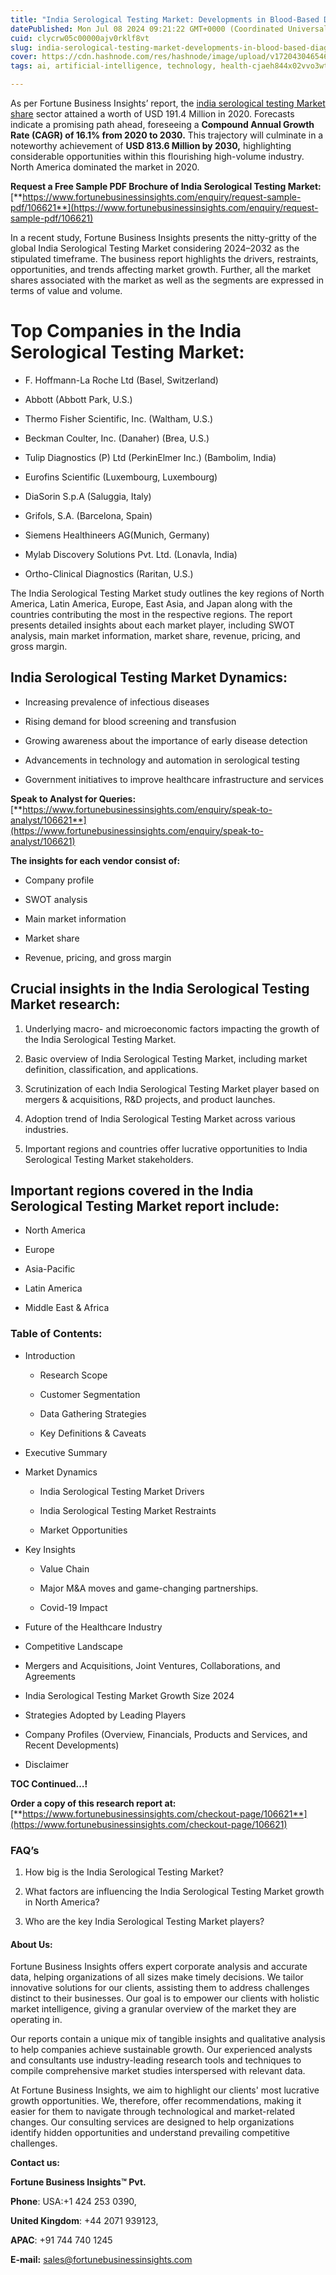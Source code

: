 ```yaml
---
title: "India Serological Testing Market: Developments in Blood-Based Diagnostics"
datePublished: Mon Jul 08 2024 09:21:22 GMT+0000 (Coordinated Universal Time)
cuid: clycrw05c00000ajv0rklf8vt
slug: india-serological-testing-market-developments-in-blood-based-diagnostics
cover: https://cdn.hashnode.com/res/hashnode/image/upload/v1720430465466/8c6e0de2-6344-4b01-a3f6-1a503962b4db.png
tags: ai, artificial-intelligence, technology, health-cjaeh844x02vvo3wtj5r2s75q, healthcare

---
```


As per Fortune Business Insights’ report, the [india serological testing Market share](https://www.fortunebusinessinsights.com/india-serological-testing-market-106621) sector attained a worth of USD 191.4 Million in 2020. Forecasts indicate a promising path ahead, foreseeing a **Compound Annual Growth Rate (CAGR) of 16.1% from 2020 to 2030.** This trajectory will culminate in a noteworthy achievement of **USD 813.6 Million by 2030,** highlighting considerable opportunities within this flourishing high-volume industry. North America dominated the market in 2020.

**Request a Free Sample PDF Brochure of India Serological Testing Market:** [**https://www.fortunebusinessinsights.com/enquiry/request-sample-pdf/106621**](https://www.fortunebusinessinsights.com/enquiry/request-sample-pdf/106621)

In a recent study, Fortune Business Insights presents the nitty-gritty of the global India Serological Testing Market considering 2024–2032 as the stipulated timeframe. The business report highlights the drivers, restraints, opportunities, and trends affecting market growth. Further, all the market shares associated with the market as well as the segments are expressed in terms of value and volume.

# **Top Companies in the India Serological Testing Market:**

* F. Hoffmann-La Roche Ltd (Basel, Switzerland)
    
* Abbott (Abbott Park, U.S.)
    
* Thermo Fisher Scientific, Inc. (Waltham, U.S.)
    
* Beckman Coulter, Inc. (Danaher) (Brea, U.S.)
    
* Tulip Diagnostics (P) Ltd (PerkinElmer Inc.) (Bambolim, India)
    
* Eurofins Scientific (Luxembourg, Luxembourg)
    
* DiaSorin S.p.A (Saluggia, Italy)
    
* Grifols, S.A. (Barcelona, Spain)
    
* Siemens Healthineers AG(Munich, Germany)
    
* Mylab Discovery Solutions Pvt. Ltd. (Lonavla, India)
    
* Ortho-Clinical Diagnostics (Raritan, U.S.)
    

The India Serological Testing Market study outlines the key regions of North America, Latin America, Europe, East Asia, and Japan along with the countries contributing the most in the respective regions. The report presents detailed insights about each market player, including SWOT analysis, main market information, market share, revenue, pricing, and gross margin.

## India Serological Testing Market **Dynamics**:

* Increasing prevalence of infectious diseases
    
* Rising demand for blood screening and transfusion
    
* Growing awareness about the importance of early disease detection
    
* Advancements in technology and automation in serological testing
    
* Government initiatives to improve healthcare infrastructure and services
    

**Speak to Analyst for Queries:** [**https://www.fortunebusinessinsights.com/enquiry/speak-to-analyst/106621**](https://www.fortunebusinessinsights.com/enquiry/speak-to-analyst/106621)

**The insights for each vendor consist of:**

* Company profile
    
* SWOT analysis
    
* Main market information
    
* Market share
    
* Revenue, pricing, and gross margin
    

## **Crucial insights in the India Serological Testing Market research:**

1. Underlying macro- and microeconomic factors impacting the growth of the India Serological Testing Market.
    
2. Basic overview of India Serological Testing Market, including market definition, classification, and applications.
    
3. Scrutinization of each India Serological Testing Market player based on mergers & acquisitions, R&D projects, and product launches.
    
4. Adoption trend of India Serological Testing Market across various industries.
    
5. Important regions and countries offer lucrative opportunities to India Serological Testing Market stakeholders.
    

## **Important regions covered in the India Serological Testing Market report include:**

* North America
    
* Europe
    
* Asia-Pacific
    
* Latin America
    
* Middle East & Africa
    

### **Table of Contents:**

* Introduction
    
    * Research Scope
        
    * Customer Segmentation
        
    * Data Gathering Strategies
        
    * Key Definitions & Caveats
        
* Executive Summary
    
* Market Dynamics
    
    * India Serological Testing Market Drivers
        
    * India Serological Testing Market Restraints
        
    * Market Opportunities
        
* Key Insights
    
    * Value Chain
        
    * Major M&A moves and game-changing partnerships.
        
    * Covid-19 Impact
        
* Future of the Healthcare Industry
    
* Competitive Landscape
    
* Mergers and Acquisitions, Joint Ventures, Collaborations, and Agreements
    
* India Serological Testing Market Growth Size 2024
    
* Strategies Adopted by Leading Players
    
* Company Profiles (Overview, Financials, Products and Services, and Recent Developments)
    
* Disclaimer
    

**TOC Continued…!**

**Order a copy of this research report at:** [**https://www.fortunebusinessinsights.com/checkout-page/106621**](https://www.fortunebusinessinsights.com/checkout-page/106621)

### **FAQ’s**

1. How big is the India Serological Testing Market?
    
2. What factors are influencing the India Serological Testing Market growth in North America?
    
3. Who are the key India Serological Testing Market players?
    

#### **About Us:**

Fortune Business Insights offers expert corporate analysis and accurate data, helping organizations of all sizes make timely decisions. We tailor innovative solutions for our clients, assisting them to address challenges distinct to their businesses. Our goal is to empower our clients with holistic market intelligence, giving a granular overview of the market they are operating in.

Our reports contain a unique mix of tangible insights and qualitative analysis to help companies achieve sustainable growth. Our experienced analysts and consultants use industry-leading research tools and techniques to compile comprehensive market studies interspersed with relevant data.

At Fortune Business Insights, we aim to highlight our clients' most lucrative growth opportunities. We, therefore, offer recommendations, making it easier for them to navigate through technological and market-related changes. Our consulting services are designed to help organizations identify hidden opportunities and understand prevailing competitive challenges.

**Contact us:**

**Fortune Business Insights™ Pvt.**

**Phone**: USA:+1 424 253 0390,

**United Kingdom**: +44 2071 939123,

**APAC**: +91 744 740 1245

**E-mail:** [sales@fortunebusinessinsights.com](mailto:sales@fortunebusinessinsights.com)